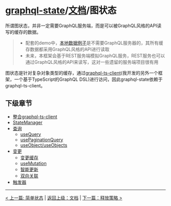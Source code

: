 # [graphql-state](https://github.com/babyfish-ct/graphql-state)/[文档](../README_zh_CN.md)/图状态

所谓图状态，并非一定需要GraphQL服务端，而是可以被GraphQL风格的API读写的缓存的数据。

> - 配套的demo中，[本地数据例子](https://github.com/babyfish-ct/graphql-state/tree/master/example/client/src/graph/local)是不需要GraphQL服务器的，其所有缓存数据都采用GraphQL风格的API进行读取
> - 未来，本框架会基于REST服务端模拟GraphQL服务，REST服务也可以通过GraphQL风格的API来读写，这对一些遗留的服务端项目很有用

图状态是针对复杂对象类型的缓存，通过[graphql-ts-client](https://github.com/babyfish-ct/graphql-ts-client)(我开发的另外一个框架，一个基于TypeScript的GraphQL DSL)进行访问，因此graphql-state依赖于graphql-ts-client。

## 下级章节

- [整合graphql-ts-client](./graphql-ts-client_zh_CN.md)
- [StateManager](./state-manager_zh_CN.md)
- [查询](./query/README_zh_CN.md)
  - [useQuery](./query/useQuery_zh_CN.md)
  - [usePaginationQuery](./query/usePaginationQuery_zh_CN.md)
  - [useObject/useObjects](./query/useObject_zh_CN.md)
- [变更](./mutation/README_zh_CN.md)
  - [变更缓存](./mutation/mutate-cache_zh_CN.md)
  - [useMutation](./mutation/useMutation_zh_CN.md)
  - [智能更新](./mutation/README_zh_CN.md)
  - [双向关联](./mutation/bidirectional-association_zh_CN.md)
- [触发器](./trigger_zh_CN.md)

-------

[< 上一篇: 简单状态](../simple-state/README_zh_CN.md) | [返回上级：文档](../README_zh_CN.md) | [下一篇：释放策略 >](../release-policy_zh_CN.md)
